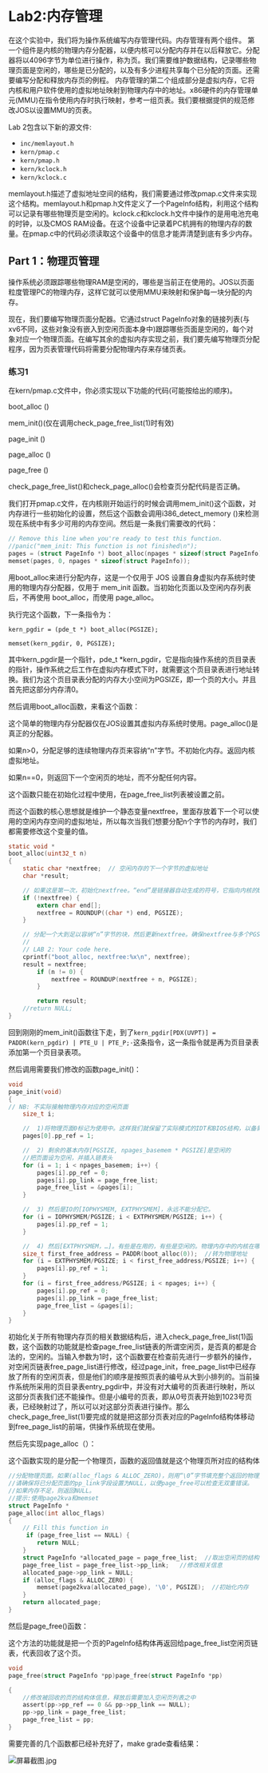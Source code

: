 # Lab2:内存管理

在这个实验中，我们将为操作系统编写内存管理代码。内存管理有两个组件。
第一个组件是内核的物理内存分配器，以便内核可以分配内存并在以后释放它。分配器将以4096字节为单位进行操作，称为页。我们需要维护数据结构，记录哪些物理页面是空闲的，哪些是已分配的，以及有多少进程共享每个已分配的页面。还需要编写分配和释放内存页的例程。
内存管理的第二个组成部分是虚拟内存，它将内核和用户软件使用的虚拟地址映射到物理内存中的地址。x86硬件的内存管理单元(MMU)在指令使用内存时执行映射，参考一组页表。我们要根据提供的规范修改JOS以设置MMU的页表。

Lab 2包含以下新的源文件:

- `inc/memlayout.h`
- `kern/pmap.c`
- `kern/pmap.h`
- `kern/kclock.h`
- `kern/kclock.c`

memlayout.h描述了虚拟地址空间的结构，我们需要通过修改pmap.c文件来实现这个结构。memlayout.h和pmap.h文件定义了一个PageInfo结构，利用这个结构可以记录有哪些物理页是空闲的。kclock.c和kclock.h文件中操作的是用电池充电的时钟，以及CMOS RAM设备。在这个设备中记录着PC机拥有的物理内存的数量。在pmap.c中的代码必须读取这个设备中的信息才能弄清楚到底有多少内存。

## Part 1：物理页管理

操作系统必须跟踪哪些物理RAM是空闲的，哪些是当前正在使用的。JOS以页面粒度管理PC的物理内存，这样它就可以使用MMU来映射和保护每一块分配的内存。

现在，我们要编写物理页面分配器。它通过struct PageInfo对象的链接列表(与xv6不同，这些对象没有嵌入到空闲页面本身中)跟踪哪些页面是空闲的，每个对象对应一个物理页面。在编写其余的虚拟内存实现之前，我们要先编写物理页分配程序，因为页表管理代码将需要分配物理内存来存储页表。

### 练习1

在kern/pmap.c文件中，你必须实现以下功能的代码(可能按给出的顺序)。

boot_alloc ()

mem_init()(仅在调用check_page_free_list(1)时有效)

page_init ()

page_alloc ()

page_free ()

check_page_free_list()和check_page_alloc()会检查页分配代码是否正确。

我们打开pmap.c文件，在内核刚开始运行的时候会调用mem_init()这个函数，对内存进行一些初始化的设置，然后这个函数会调用i386_detect_memory ()来检测现在系统中有多少可用的内存空间。然后是一条我们需要改的代码：

```c
// Remove this line when you're ready to test this function.
//panic("mem_init: This function is not finished\n");
pages = (struct PageInfo *) boot_alloc(npages * sizeof(struct PageInfo));
memset(pages, 0, npages * sizeof(struct PageInfo));
```

用boot_alloc来进行分配内存，这是一个仅用于 JOS 设置自身虚拟内存系统时使用的物理内存分配器，仅用于 mem_init 函数。当初始化页面以及空闲内存列表后，不再使用 boot_alloc，而使用 page_alloc。

执行完这个函数，下一条指令为：

`kern_pgdir = (pde_t *) boot_alloc(PGSIZE);`

`memset(kern_pgdir, 0, PGSIZE);`

其中kern_pgdir是一个指针，pde_t *kern_pgdir，它是指向操作系统的页目录表的指针，操作系统之后工作在虚拟内存模式下时，就需要这个页目录表进行地址转换。我们为这个页目录表分配的内存大小空间为PGSIZE，即一个页的大小。并且首先把这部分内存清0。

然后调用boot_alloc函数，来看这个函数：

这个简单的物理内存分配器仅在JOS设置其虚拟内存系统时使用。page_alloc()是真正的分配器。

如果n&gt;0，分配足够的连续物理内存页来容纳“n”字节。不初始化内存。返回内核虚拟地址。

如果n==0，则返回下一个空闲页的地址，而不分配任何内容。

这个函数只能在初始化过程中使用，在page_free_list列表被设置之前。

而这个函数的核心思想就是维护一个静态变量nextfree，里面存放着下一个可以使用的空闲内存空间的虚拟地址，所以每次当我们想要分配n个字节的内存时，我们都需要修改这个变量的值。

```c
static void *
boot_alloc(uint32_t n)
{
	static char *nextfree;	// 空闲内存的下一个字节的虚拟地址
	char *result;

	// 如果这是第一次，初始化nextfree。“end”是链接器自动生成的符号，它指向内核的bss段的末尾:链接器没有*没有*分配给任何内核代码或全局变量的第一个虚拟地址。
	if (!nextfree) {
		extern char end[];
		nextfree = ROUNDUP((char *) end, PGSIZE);
	}

	// 分配一个大到足以容纳“n”字节的块，然后更新nextfree。确保nextfree与多个PGSIZE保持对齐。
	//
	// LAB 2: Your code here.
	cprintf("boot_alloc, nextfree:%x\n", nextfree);
   	result = nextfree;
    	if (n != 0) {
        	nextfree = ROUNDUP(nextfree + n, PGSIZE);
    	}   

      	return result;
	//return NULL;
}
```

回到刚刚的mem_init()函数往下走，到了`kern_pgdir[PDX(UVPT)] = PADDR(kern_pgdir) | PTE_U | PTE_P;·`这条指令，这一条指令就是再为页目录表添加第一个页目录表项。

然后调用需要我们修改的函数page_init()：

```c
void
page_init(void)
{
// NB: 不实际接触物理内存对应的空闲页面
    size_t i;

    //  1)将物理页面0标记为使用中。这样我们就保留了实际模式的IDT和BIOS结构，以备需要时使用。
    pages[0].pp_ref = 1;

    //  2) 剩余的基本内存[PGSIZE, npages_basemem * PGSIZE]是空闲的
    //把页面设为空闲，并插入链表头
    for (i = 1; i < npages_basemem; i++) {
        pages[i].pp_ref = 0;
        pages[i].pp_link = page_free_list;
        page_free_list = &pages[i];
    }

    //  3) 然后是IO的[IOPHYSMEM, EXTPHYSMEM]，永远不能分配它。
    for (i = IOPHYSMEM/PGSIZE; i < EXTPHYSMEM/PGSIZE; i++) {
        pages[i].pp_ref = 1;
    }

    //  4) 然后[EXTPHYSMEM，…]。有些是在用的，有些是空闲的。物理内存中的内核在哪里?哪些页已经用于页表和其他数据结构
    size_t first_free_address = PADDR(boot_alloc(0));  //转为物理地址
    for (i = EXTPHYSMEM/PGSIZE; i < first_free_address/PGSIZE; i++) {
        pages[i].pp_ref = 1;
    }
    for (i = first_free_address/PGSIZE; i < npages; i++) {  
        pages[i].pp_ref = 0;
        pages[i].pp_link = page_free_list;
        page_free_list = &pages[i];
    }
}

```

初始化关于所有物理内存页的相关数据结构后，进入check_page_free_list(1)函数，这个函数的功能就是检查page_free_list链表的所谓空闲页，是否真的都是合法的，空闲的。当输入参数为1时，这个函数要在检查前先进行一步额外的操作，对空闲页链表free_page_list进行修改，经过page_init，free_page_list中已经存放了所有的空闲页表，但是他们的顺序是按照页表的编号从大到小排列的。当前操作系统所采用的页目录表entry_pgdir中，并没有对大编号的页表进行映射，所以这部分页表我们还不能操作。但是小编号的页表，即从0号页表开始到1023号页表，已经映射过了，所以可以对这部分页表进行操作。那么check_page_free_list(1)要完成的就是把这部分页表对应的PageInfo结构体移动到free_page_list的前端，供操作系统现在使用。

然后先实现page_alloc（）：

这个函数实现的是分配一个物理页，函数的返回值就是这个物理页所对应的结构体

```c
//分配物理页面。如果(alloc_flags & ALLOC_ZERO)，则用“\0”字节填充整个返回的物理页。不增加页的引用计数—调用者必须在必要时执行这些操作(显式地或通过page_insert)。
//请确保将已分配页面的pp_link字段设置为NULL，以便page_free可以检查无双重错误。
//如果内存不足，则返回NULL。
//提示:使用page2kva和memset
struct PageInfo *
page_alloc(int alloc_flags)
{
	// Fill this function in
   	 if (page_free_list == NULL) {
        return NULL;
    }
    struct PageInfo *allocated_page = page_free_list;  //取出空闲页的结构体
    page_free_list = page_free_list->pp_link;   //修改相关信息
    allocated_page->pp_link = NULL;  
    if (alloc_flags & ALLOC_ZERO) {
        memset(page2kva(allocated_page), '\0', PGSIZE);  //初始化内存
    }
    return allocated_page;
}
```

然后是page_free()函数：

这个方法的功能就是把一个页的PageInfo结构体再返回给page_free_list空闲页链表，代表回收了这个页。

```c
void
page_free(struct PageInfo *pp)page_free(struct PageInfo *pp)

{
    //修改被回收的页的结构体信息，释放后需要加入空闲页列表之中
    assert(pp->pp_ref == 0 && pp->pp_link == NULL); 
    pp->pp_link = page_free_list;
    page_free_list = pp; 
}
```

需要完善的几个函数都已经补充好了，make grade查看结果：

![屏幕截图.jpg](http://ww1.sinaimg.cn/large/005KQQDely1gdenh5cn0hj30as01awec.jpg)